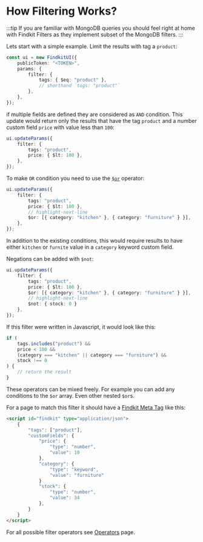 # How Filtering Works?

:::tip
If you are familiar with MongoDB queries you should feel right at home with Findkit
Filters as they implement subset of the MongoDB filters.
:::

Lets start with a simple example. Limit the results with tag a `product`:

```ts
const ui = new FindkitUI({
	publicToken: "<TOKEN>",
	params: {
		filter: {
			tags: { $eq: "product" },
			// shorthand `tags: "product"`
		},
	},
});
```

if multiple fields are defined they are considered as `AND` condition. This
update would return only the results that have the tag `product` and a number
custom field `price` with value less than `100`:

```ts
ui.updateParams({
	filter: {
		tags: "product",
		price: { $lt: 100 },
	},
});
```

To make `OR` condition you need to use the [`$or`](/ui/filtering/operators#$or) operator:

```ts
ui.updateParams({
	filter: {
		tags: "product",
		price: { $lt: 100 },
        // highlight-next-line
		$or: [{ category: "kitchen" }, { category: "furniture" } }],
	},
});
```

In addition to the existing conditions, this would require results to have
either `kitchen` or `furnite` value in a `category` keyword custom field.

Negations can be added with `$not`:

```ts
ui.updateParams({
	filter: {
		tags: "product",
		price: { $lt: 100 },
		$or: [{ category: "kitchen" }, { category: "furniture" } }],
        // highlight-next-line
        $not: { stock: 0 }
	},
});
```

If this filter were written in Javascript, it would look like this:

```js
if (
	tags.includes("product") &&
	price < 100 &&
	(category === "kitchen" || category === "furniture") &&
	stock !== 0
) {
	// return the result
}
```

These operators can be mixed freely. For example you can add any conditions to the
`$or` array. Even other nested `$or`s.

For a page to match this filter it should have a [Findkit Meta Tag](/crawler/meta-tag) like this:

```html
<script id="findkit" type="application/json">
	{
		"tags": ["product"],
		"customFields": {
			"price": {
				"type": "number",
				"value": 10
			},
			"category": {
				"type": "keyword",
				"value": "furniture"
			}
			"stock": {
				"type": "number",
				"value": 34
			},
		}
	}
</script>
```

For all possible filter operators see [Operators](/ui/filtering/operators) page.
